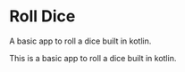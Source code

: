 # Roll Dice

A basic app to roll a dice built in kotlin.

This is a basic app to roll a dice built in kotlin.
